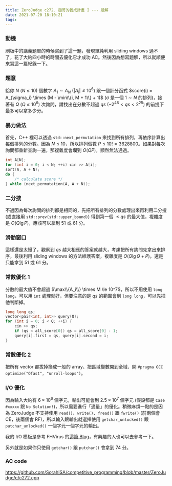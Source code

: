 ```yaml
---
title: ZeroJudge c272. 趙哥的養成計畫 I --- 題解
date: 2021-07-20 18:10:21
tags:
---
```


### 動機

刷板中的講義題單的時候寫到了這一題，發現單純利用 sliding windows 過不了，花了大約四小時的時間去優化它才成功 AC。然後因為想寫題解，所以就順便來寫這一篇紀錄一下。

### 題意

給你 $N$ ($N \le 10$) 個數字 $A_1 \sim A_N$ ($|A_i| \le 10^6$) 跟一個計分函式 $score(i) = A_{\sigma_i} \times (M - \min\\{i, M + 1\\} + 1)$ ($\sigma$ 是一個 $1 \sim N$ 的排列)，接著有 $Q$ ($Q \le 10^6$) 次詢問，請找出在分數不超過 $qs$ ($-2^{46} < qs < 2^{25}$) 的前提下最多可以拿多少分。

### 暴力做法

首先，C++ 裡可以透過 `std::next_permutation` 來找到所有排列，再依序計算出每個排列的分數。因為 $N \le 10$，所以排列個數 $P \le 10! = 3628800$。如果對每次詢問都重新查詢一遍，那複雜度會爛到 $O(QP)$，顯然無法通過。

```cpp
int A[N];
for (int i = 0; i < N; ++i) cin >> A[i];
sort(A, A + N);
do {
    /* calculate score */
} while (next_permutation(A, A + N));
```

### 二分搜

不過因為每次詢問的排列都是相同的，先把所有排列的分數處理出來再利用二分搜 (或直接用 `std::prev(std::upper_bound)`) 得到第一個 $\le qs$ 的最大值，複雜度是 $O(Q \lg P)$，應該可以拿到 51 或 61 分。

### 滑動窗口

這樣還是太慢了，觀察到 $qs$ 越大相應的答案就越大，考慮把所有詢問先拿出來排序，最後利用 sliding windows 的方法維護答案，複雜度是 $O(Q \lg Q + P)$，還是只能拿到 51 或 61 分。

### 常數優化 1

分數的最大值不會超過 $\max\\{A_i\\} \times M \le 10^7$，所以不用使用 `long long`，可以用 `int` 處理就好，但要注意的是 $qs$ 的範圍會到 `long long`，可以先把他判斷掉。

```cpp
long long qs;
vector<pair<int, int>> query(Q);
for (int i = 0; i < Q; ++i) {
    cin >> qs;
    if (qs < all_score[0]) qs = all_score[0] - 1;
    query[i].first = qs, query[i].second = i;
}
```

### 常數優化 2

把所有 vector 都拔掉換成一般的 array、把區域變數開到全域、開 `#pragma GCC optimize("Ofast", "unroll-loops")`。

### I/O 優化

因為輸入大約有 $6 \times 10^6$ 個字元，輸出可能會到 $2.5 \times 10^7$ 個字元 (假設都是 `Case #xxxxx` 跟 `No Solution!`)，所以需要進行「適量」的優化。稍微麻煩一點的是因為 ZeroJudge 不支持使用 `read()`、`write()`、`fread()` 跟 `fwrite()` (前兩個會 CE，後兩個會 RF)，所以輸入跟輸出就選擇使用 `getchar_unlocked()` 跟 `putchar_unlocked()` 一個字元一個字元的輸出。

我的 I/O 模板是參考 FHVirus 的[這篇 Blog](https://fhvirus.github.io/blog/2020/fhvirus-io/)，有興趣的人也可以去參考一下。

另外就是如果你只使用 `getchar()` 跟 `putchar()` 會拿到 74 分。

### AC code

https://github.com/SorahISA/competitive_programming/blob/master/ZeroJudge/c/c272.cpp
